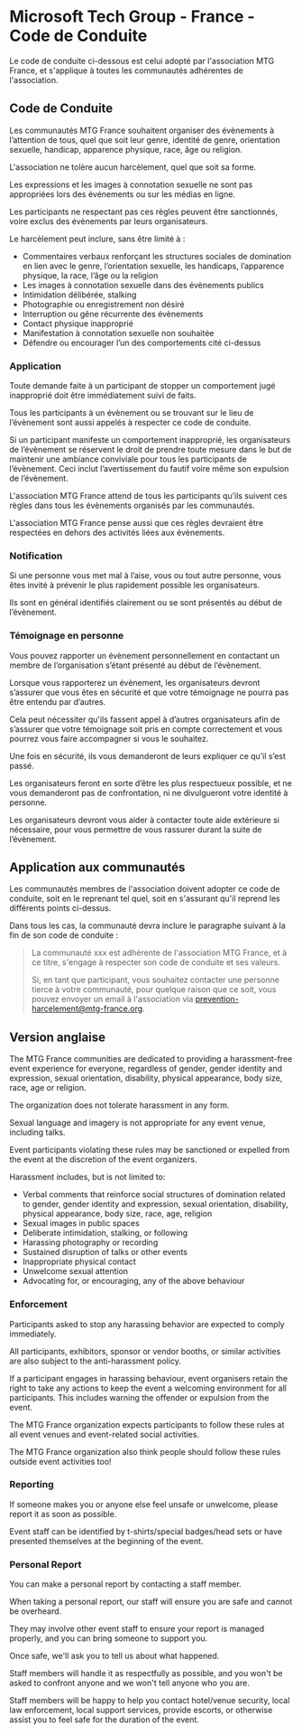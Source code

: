 # Microsoft Tech Group - France - Code de Conduite

Le code de conduite ci-dessous est celui adopté par l'association MTG France, et s'applique à toutes les communautés adhérentes de l'association.

## Code de Conduite

Les communautés MTG France souhaitent organiser des évènements à l’attention de tous, quel que soit leur genre, identité de genre, orientation sexuelle, handicap, apparence physique, race, âge ou religion.

L'association ne tolère aucun harcèlement, quel que soit sa forme.

Les expressions et les images à connotation sexuelle ne sont pas appropriées lors des événements ou sur les médias en ligne.

Les participants ne respectant pas ces règles peuvent être sanctionnés, voire exclus des évènements par leurs organisateurs.

Le harcèlement peut inclure, sans être limité à :

- Commentaires verbaux renforçant les structures sociales de domination en lien avec le genre, l’orientation sexuelle, les handicaps, l’apparence physique, la race, l’âge ou la religion
- Les images à connotation sexuelle dans des évènements publics
- Intimidation délibérée, stalking
- Photographie ou enregistrement non désiré
- Interruption ou gêne récurrente des évènements
- Contact physique inapproprié
- Manifestation à connotation sexuelle non souhaitée
- Défendre ou encourager l’un des comportements cité ci-dessus

### Application

Toute demande faite à un participant de stopper un comportement jugé inapproprié doit être immédiatement suivi de faits.

Tous les participants à un évènement ou se trouvant sur le lieu de l’évènement sont aussi appelés à respecter ce code de conduite.

Si un participant manifeste un comportement inapproprié, les organisateurs de l’évènement se réservent le droit de prendre toute mesure dans le but de maintenir une ambiance conviviale pour tous les participants de l’évènement.
Ceci inclut l’avertissement du fautif voire même son expulsion de l’évènement.

L'association MTG France attend de tous les participants qu’ils suivent ces règles dans tous les évènements organisés par les communautés.

L'association MTG France pense aussi que ces règles devraient être respectées en dehors des activités liées aux évènements.

### Notification

Si une personne vous met mal à l’aise, vous ou tout autre personne, vous êtes invité à prévenir le plus rapidement possible les organisateurs.

Ils sont en général identifiés clairement ou se sont présentés au début de l’évènement.

### Témoignage en personne

Vous pouvez rapporter un évènement personnellement en contactant un membre de l’organisation s’étant présenté au début de l’évènement.

Lorsque vous rapporterez un évènement, les organisateurs devront s’assurer que vous êtes en sécurité et que votre témoignage ne pourra pas être entendu par d’autres.

Cela peut nécessiter qu'ils fassent appel à d’autres organisateurs afin de s’assurer que votre témoignage soit pris en compte correctement et vous pourrez vous faire accompagner si vous le souhaitez.

Une fois en sécurité, ils vous demanderont de leurs expliquer ce qu’il s’est passé.

Les organisateurs feront en sorte d’être les plus respectueux possible, et ne vous demanderont pas de confrontation, ni ne divulgueront votre identité à personne.

Les organisateurs devront vous aider à contacter toute aide extérieure si nécessaire, pour vous permettre de vous rassurer durant la suite de l’évènement.

## Application aux communautés

Les communautés membres de l'association doivent adopter ce code de conduite, soit en le reprenant tel quel, soit en s'assurant qu'il reprend les différents points ci-dessus.

Dans tous les cas, la communauté devra inclure le paragraphe suivant à la fin de son code de conduite :

> La communauté xxx est adhérente de l'association MTG France, et à ce titre, s'engage à respecter son code de conduite et ses valeurs.
>
> Si, en tant que participant, vous souhaitez contacter une personne tierce à votre communauté, pour quelque raison que ce soit, vous pouvez envoyer un email à l'association via <prevention-harcelement@mtg-france.org>.

## Version anglaise

The MTG France communities are dedicated to providing a harassment-free event experience for everyone, regardless of gender, gender identity and expression, sexual orientation, disability, physical appearance, body size, race, age or religion.

The organization does not tolerate harassment in any form.

Sexual language and imagery is not appropriate for any event venue, including talks.

Event participants violating these rules may be sanctioned or expelled from the event at the discretion of the event organizers.

Harassment includes, but is not limited to:

- Verbal comments that reinforce social structures of domination related to gender, gender identity and expression, sexual orientation, disability, physical appearance, body size, race, age, religion
- Sexual images in public spaces
- Deliberate intimidation, stalking, or following
- Harassing photography or recording
- Sustained disruption of talks or other events
- Inappropriate physical contact
- Unwelcome sexual attention
- Advocating for, or encouraging, any of the above behaviour

### Enforcement

Participants asked to stop any harassing behavior are expected to comply immediately.

All participants, exhibitors, sponsor or vendor booths, or similar activities are also subject to the anti-harassment policy.

If a participant engages in harassing behaviour, event organisers retain the right to take any actions to keep the event a welcoming environment for all participants.
This includes warning the offender or expulsion from the event.

The MTG France organization expects participants to follow these rules at all event venues and event-related social activities.

The MTG France organization also  think people should follow these rules outside event activities too!

### Reporting

If someone makes you or anyone else feel unsafe or unwelcome, please report it as soon as possible.

Event staff can be identified by t-shirts/special badges/head sets or have presented themselves at the beginning of the event.

### Personal Report

You can make a personal report by contacting a staff member.

When taking a personal report, our staff will ensure you are safe and cannot be overheard.
 
They may involve other event staff to ensure your report is managed properly, and you can bring someone to support you.

Once safe, we'll ask you to tell us about what happened.

Staff members will handle it as respectfully as possible, and you won't be asked to confront anyone and we won't tell anyone who you are.

Staff members will be happy to help you contact hotel/venue security, local law enforcement, local support services, provide escorts, or otherwise assist you to feel safe for the duration of the event.